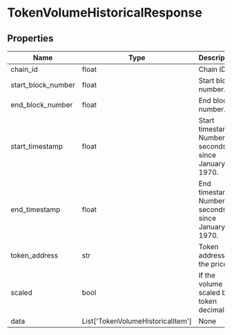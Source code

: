 # TokenVolumeHistoricalResponse


## Properties
Name | Type | Description
------------ | ------------- | -------------
chain_id | float | Chain ID.
start_block_number | float | Start block number.
end_block_number | float | End block number.
start_timestamp | float | Start timestamp. Number of seconds since January 1, 1970.
end_timestamp | float | End timestamp. Number of seconds since January 1, 1970.
token_address | str | Token address for the price.
scaled | bool | If the volume is scaled by token decimals.
data | List['TokenVolumeHistoricalItem'] | None

